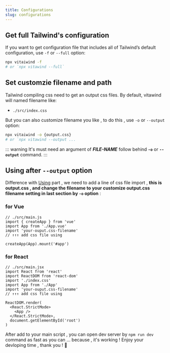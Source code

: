 ```yaml
---
title: Configurations
slug: configurations
---
```


## Get full Tailwind's configuration
If you want to get configuration file that includes all of Tailwind’s default configuration, use  `-f` or `--full` option:
```bash
npx vitaiwind -f
# or `npx vitawind --full`
```

## Set customzie filename and path
Tailwind compiling css need to get an output css files. By default, vitawind will named filename like:

- `./src/index.css`

But you can also customize filename you like , to do this , use  `-o` or `--output` option:

```bash
npx vitaiwind -o {output.css}
# or `npx vitawind --output ...
```

::: warning
It's must need an argument of ***FILE-NAME*** follow behind **`-o`** or **`--output`** command.
:::
<br>

## Using after `--output` option
Difference with [Using](#using) part , we need to add a line of css file import , **this is output.css , and change the filename to your customize output.css filename setting in last section by `-o` option** :

### for Vue
```js{4}
// ./src/main.js
import { createApp } from 'vue'
import App from './App.vue'
import 'your-ouput.css-filename'
// ↑↑↑ add css file using

createApp(App).mount('#app')
```

### for React
```jsx{6}
// ./src/main.jsx
import React from 'react'
import ReactDOM from 'react-dom'
import './index.css'
import App from './App'
import 'your-ouput.css-filename'
// ↑↑↑ add css file using

ReactDOM.render(
  <React.StrictMode>
    <App />
  </React.StrictMode>,
  document.getElementById('root')
)
```

After add to your main script , you can open dev server by `npm run dev` command as fast as you can ... because , it's working ! Enjoy your devloping time , thank you ! 🤪
<br>
